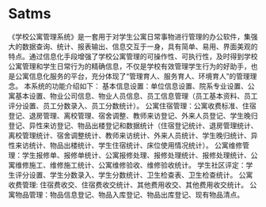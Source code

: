 # Satms
 《学校公寓管理系统》是一套用于对学生公寓日常事物进行管理的办公软件，集强大的数据查询、统计、报表输出、信息交互于一身，具有简单、易用、界面美观的特点。通过信息化手段增强了学校公寓管理的可操作性、可执行性，及时得到学校公寓管理和学生日常行为的精确信息，不仅是学校有效管理学生行为的好助手，也是公寓信息化服务的平台，充分体现了“管理育人、服务育人、环境育人”的管理理念。  本系统的功能介绍如下：  基本信息设置：单位信息设置、院系专业设置、公寓基本设置、物业公司信息、物业人员信息、员工信息管理（员工基本资料、员工评分设置、员工分数录入、员工分数统计）。 公寓住宿管理：公寓收费标准、住宿登记、退房管理、离校管理、宿舍调整、教师来访登记、外来人员登记、学生晚归登记、异性来访登记、物品出楼登记和数据统计（住宿登记统计、退房管理统计、离校管理统计、宿舍调整统计、教师来访统计、外来人员统计、学生晚归统计、异性来访统计、物品出楼统计、学生住宿统计、床位使用情况统计）。 公寓维修管理：学生报修单、报修单统计、公寓报修处理、报修处理统计、报修处理统计、公寓维修施工、维修施工统计、公寓维修验收、维修验收统计。 学生社区评定：学生评分设置、学生分数录入、学生分数统计、卫生检查表、卫生检查统计。 公寓收费管理: 住宿费收交、住宿费收交统计、其他费用收交、其他费用收交统计。 公寓物品管理：物品信息登记、物品入库登记、物品出库登记、现有物品清点。
